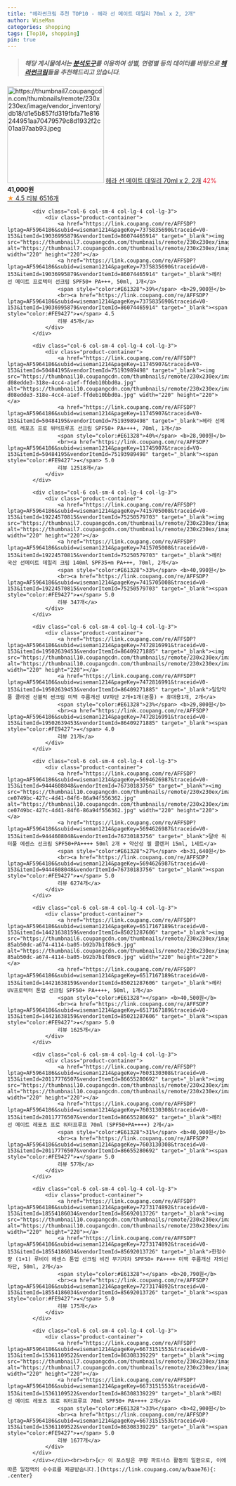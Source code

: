 ```yaml
---
title: "헤라썬크림 추천 TOP10 - 헤라 선 메이트 데일리 70ml x 2, 2개"
author: WiseMan
categories: shopping
tags: [Top10, shopping]
pin: true
---
```


> ##### 해당 게시물에서는 [**분석도구**](https://itemscout.io/)를 이용하여 **성별**, **연령별** 등의 데이터를 바탕으로 [**헤라썬크림**](https://link.coupang.com/a/baae76)들을 추천해드리고 있습니다.
<div class="container"><div class="row">
            <div class="col-6 col-sm-4 col-lg-4 col-lg-3">
                <div class="product-container">
                    <a href="https://link.coupang.com/re/AFFSDP?lptag=AF5964186&subid=wiseman1214&pageKey=1815618117&traceid=V0-153&itemId=14660857841&vendorItemId=87721054357" target="_blank"><img src="https://thumbnail7.coupangcdn.com/thumbnails/remote/230x230ex/image/vendor_inventory/db18/d1e5b857fd319fbfa71e816244951aa70479579c8d1932f2c01aa97aab93.jpeg" alt="https://thumbnail7.coupangcdn.com/thumbnails/remote/230x230ex/image/vendor_inventory/db18/d1e5b857fd319fbfa71e816244951aa70479579c8d1932f2c01aa97aab93.jpeg" width="220" height="220"></a>
                    <a href="https://link.coupang.com/re/AFFSDP?lptag=AF5964186&subid=wiseman1214&pageKey=1815618117&traceid=V0-153&itemId=14660857841&vendorItemId=87721054357" target="_blank">헤라 선 메이트 데일리 70ml x 2, 2개</a>
                    <span style="color:#E61328">42%</span> <b>41,000원</b>
                    <br><a href="https://link.coupang.com/re/AFFSDP?lptag=AF5964186&subid=wiseman1214&pageKey=1815618117&traceid=V0-153&itemId=14660857841&vendorItemId=87721054357" target="_blank"><span style="color:#FE9427">★</span> 4.5
                    리뷰 6516개</a>
                </div>
            </div>
            
            <div class="col-6 col-sm-4 col-lg-4 col-lg-3">
                <div class="product-container">
                    <a href="https://link.coupang.com/re/AFFSDP?lptag=AF5964186&subid=wiseman1214&pageKey=7375835690&traceid=V0-153&itemId=19036995879&vendorItemId=86074465914" target="_blank"><img src="https://thumbnail7.coupangcdn.com/thumbnails/remote/230x230ex/image/vendor_inventory/e0ba/ad7309f5a6864d7a64b260e3ca827f043bd1cf6ccf4abb4f2836925ea57d.jpg" alt="https://thumbnail7.coupangcdn.com/thumbnails/remote/230x230ex/image/vendor_inventory/e0ba/ad7309f5a6864d7a64b260e3ca827f043bd1cf6ccf4abb4f2836925ea57d.jpg" width="220" height="220"></a>
                    <a href="https://link.coupang.com/re/AFFSDP?lptag=AF5964186&subid=wiseman1214&pageKey=7375835690&traceid=V0-153&itemId=19036995879&vendorItemId=86074465914" target="_blank">헤라 선 메이트 프로텍터 선크림 SPF50+ PA+++, 50ml, 1개</a>
                    <span style="color:#E61328">39%</span> <b>29,900원</b>
                    <br><a href="https://link.coupang.com/re/AFFSDP?lptag=AF5964186&subid=wiseman1214&pageKey=7375835690&traceid=V0-153&itemId=19036995879&vendorItemId=86074465914" target="_blank"><span style="color:#FE9427">★</span> 4.5
                    리뷰 45개</a>
                </div>
            </div>
            
            <div class="col-6 col-sm-4 col-lg-4 col-lg-3">
                <div class="product-container">
                    <a href="https://link.coupang.com/re/AFFSDP?lptag=AF5964186&subid=wiseman1214&pageKey=11745907&traceid=V0-153&itemId=50484195&vendorItemId=75193989498" target="_blank"><img src="https://thumbnail10.coupangcdn.com/thumbnails/remote/230x230ex/image/retail/images/8564168547424630-d08edde3-318e-4cc4-a1ef-ffdeb10bbd0a.jpg" alt="https://thumbnail10.coupangcdn.com/thumbnails/remote/230x230ex/image/retail/images/8564168547424630-d08edde3-318e-4cc4-a1ef-ffdeb10bbd0a.jpg" width="220" height="220"></a>
                    <a href="https://link.coupang.com/re/AFFSDP?lptag=AF5964186&subid=wiseman1214&pageKey=11745907&traceid=V0-153&itemId=50484195&vendorItemId=75193989498" target="_blank">헤라 선메이트 레포츠 프로 워터프루프 선크림 SPF50+ PA++++, 70ml, 1개</a>
                    <span style="color:#E61328">40%</span> <b>28,900원</b>
                    <br><a href="https://link.coupang.com/re/AFFSDP?lptag=AF5964186&subid=wiseman1214&pageKey=11745907&traceid=V0-153&itemId=50484195&vendorItemId=75193989498" target="_blank"><span style="color:#FE9427">★</span> 5.0
                    리뷰 12518개</a>
                </div>
            </div>
            
            <div class="col-6 col-sm-4 col-lg-4 col-lg-3">
                <div class="product-container">
                    <a href="https://link.coupang.com/re/AFFSDP?lptag=AF5964186&subid=wiseman1214&pageKey=7415705008&traceid=V0-153&itemId=19224570815&vendorItemId=75250579703" target="_blank"><img src="https://thumbnail7.coupangcdn.com/thumbnails/remote/230x230ex/image/vendor_inventory/7d33/c985fa36039f268ab8f69201392cc11c4c1c3f927f73f9774ac33a773ce4.jpg" alt="https://thumbnail7.coupangcdn.com/thumbnails/remote/230x230ex/image/vendor_inventory/7d33/c985fa36039f268ab8f69201392cc11c4c1c3f927f73f9774ac33a773ce4.jpg" width="220" height="220"></a>
                    <a href="https://link.coupang.com/re/AFFSDP?lptag=AF5964186&subid=wiseman1214&pageKey=7415705008&traceid=V0-153&itemId=19224570815&vendorItemId=75250579703" target="_blank">헤라 국산 선메이트 데일리 크림 140ml SPF35+m PA+++, 70ml, 2개</a>
                    <span style="color:#E61328">33%</span> <b>40,990원</b>
                    <br><a href="https://link.coupang.com/re/AFFSDP?lptag=AF5964186&subid=wiseman1214&pageKey=7415705008&traceid=V0-153&itemId=19224570815&vendorItemId=75250579703" target="_blank"><span style="color:#FE9427">★</span> 5.0
                    리뷰 347개</a>
                </div>
            </div>
            
            <div class="col-6 col-sm-4 col-lg-4 col-lg-3">
                <div class="product-container">
                    <a href="https://link.coupang.com/re/AFFSDP?lptag=AF5964186&subid=wiseman1214&pageKey=7472816991&traceid=V0-153&itemId=19502639453&vendorItemId=86409271885" target="_blank"><img src="https://thumbnail10.coupangcdn.com/thumbnails/remote/230x230ex/image/vendor_inventory/6847/031aa72eed8332725103b96ed9b151e2b948c8e770a4e1c80fd5d5000b07.jpg" alt="https://thumbnail10.coupangcdn.com/thumbnails/remote/230x230ex/image/vendor_inventory/6847/031aa72eed8332725103b96ed9b151e2b948c8e770a4e1c80fd5d5000b07.jpg" width="220" height="220"></a>
                    <a href="https://link.coupang.com/re/AFFSDP?lptag=AF5964186&subid=wiseman1214&pageKey=7472816991&traceid=V0-153&itemId=19502639453&vendorItemId=86409271885" target="_blank">일양약품 콜라겐 선블럭 썬크림 미백 주름개선 UV차단 2개+1개(본품) + 휴대용1개, 2개</a>
                    <span style="color:#E61328">23%</span> <b>29,800원</b>
                    <br><a href="https://link.coupang.com/re/AFFSDP?lptag=AF5964186&subid=wiseman1214&pageKey=7472816991&traceid=V0-153&itemId=19502639453&vendorItemId=86409271885" target="_blank"><span style="color:#FE9427">★</span> 4.0
                    리뷰 21개</a>
                </div>
            </div>
            
            <div class="col-6 col-sm-4 col-lg-4 col-lg-3">
                <div class="product-container">
                    <a href="https://link.coupang.com/re/AFFSDP?lptag=AF5964186&subid=wiseman1214&pageKey=5694626987&traceid=V0-153&itemId=9444608048&vendorItemId=76730183756" target="_blank"><img src="https://thumbnail10.coupangcdn.com/thumbnails/remote/230x230ex/image/retail/images/8930260696626164-ce0749bc-427c-4d41-84f6-86a94f556362.jpg" alt="https://thumbnail10.coupangcdn.com/thumbnails/remote/230x230ex/image/retail/images/8930260696626164-ce0749bc-427c-4d41-84f6-86a94f556362.jpg" width="220" height="220"></a>
                    <a href="https://link.coupang.com/re/AFFSDP?lptag=AF5964186&subid=wiseman1214&pageKey=5694626987&traceid=V0-153&itemId=9444608048&vendorItemId=76730183756" target="_blank">달바 워터풀 에센스 선크림 SPF50+PA++++ 50ml 2개 + 약산성 젤 클렌저 15ml, 1세트</a>
                    <span style="color:#E61328">27%</span> <b>31,640원</b>
                    <br><a href="https://link.coupang.com/re/AFFSDP?lptag=AF5964186&subid=wiseman1214&pageKey=5694626987&traceid=V0-153&itemId=9444608048&vendorItemId=76730183756" target="_blank"><span style="color:#FE9427">★</span> 5.0
                    리뷰 6274개</a>
                </div>
            </div>
            
            <div class="col-6 col-sm-4 col-lg-4 col-lg-3">
                <div class="product-container">
                    <a href="https://link.coupang.com/re/AFFSDP?lptag=AF5964186&subid=wiseman1214&pageKey=6517167189&traceid=V0-153&itemId=14421638159&vendorItemId=85021287606" target="_blank"><img src="https://thumbnail6.coupangcdn.com/thumbnails/remote/230x230ex/image/retail/images/2700687796069040-85ab50dc-a674-4114-ba05-b92b7b1f86c9.jpg" alt="https://thumbnail6.coupangcdn.com/thumbnails/remote/230x230ex/image/retail/images/2700687796069040-85ab50dc-a674-4114-ba05-b92b7b1f86c9.jpg" width="220" height="220"></a>
                    <a href="https://link.coupang.com/re/AFFSDP?lptag=AF5964186&subid=wiseman1214&pageKey=6517167189&traceid=V0-153&itemId=14421638159&vendorItemId=85021287606" target="_blank">헤라 UV프로텍터 톤업 선크림 SPF50+ PA++++, 50ml, 1개</a>
                    <span style="color:#E61328"></span> <b>40,500원</b>
                    <br><a href="https://link.coupang.com/re/AFFSDP?lptag=AF5964186&subid=wiseman1214&pageKey=6517167189&traceid=V0-153&itemId=14421638159&vendorItemId=85021287606" target="_blank"><span style="color:#FE9427">★</span> 5.0
                    리뷰 1625개</a>
                </div>
            </div>
            
            <div class="col-6 col-sm-4 col-lg-4 col-lg-3">
                <div class="product-container">
                    <a href="https://link.coupang.com/re/AFFSDP?lptag=AF5964186&subid=wiseman1214&pageKey=7603130308&traceid=V0-153&itemId=20117776507&vendorItemId=86655280692" target="_blank"><img src="https://thumbnail10.coupangcdn.com/thumbnails/remote/230x230ex/image/vendor_inventory/0176/8fcb9893c4b200d1dba82df0d9a9fb2ebc37ceaa0bd83efb82d315bbd722.jpg" alt="https://thumbnail10.coupangcdn.com/thumbnails/remote/230x230ex/image/vendor_inventory/0176/8fcb9893c4b200d1dba82df0d9a9fb2ebc37ceaa0bd83efb82d315bbd722.jpg" width="220" height="220"></a>
                    <a href="https://link.coupang.com/re/AFFSDP?lptag=AF5964186&subid=wiseman1214&pageKey=7603130308&traceid=V0-153&itemId=20117776507&vendorItemId=86655280692" target="_blank">헤라 선 메이트 레포츠 프로 워터프루프 70ml (SPF50+PA++++) 2개</a>
                    <span style="color:#E61328">31%</span> <b>40,900원</b>
                    <br><a href="https://link.coupang.com/re/AFFSDP?lptag=AF5964186&subid=wiseman1214&pageKey=7603130308&traceid=V0-153&itemId=20117776507&vendorItemId=86655280692" target="_blank"><span style="color:#FE9427">★</span> 5.0
                    리뷰 57개</a>
                </div>
            </div>
            
            <div class="col-6 col-sm-4 col-lg-4 col-lg-3">
                <div class="product-container">
                    <a href="https://link.coupang.com/re/AFFSDP?lptag=AF5964186&subid=wiseman1214&pageKey=7273174892&traceid=V0-153&itemId=18554186034&vendorItemId=85692013726" target="_blank"><img src="https://thumbnail10.coupangcdn.com/thumbnails/remote/230x230ex/image/vendor_inventory/5c1d/fbde5086c0151db6b5f9d7c29e016b7e7f908e4c37d820d839415da87359.jpg" alt="https://thumbnail10.coupangcdn.com/thumbnails/remote/230x230ex/image/vendor_inventory/5c1d/fbde5086c0151db6b5f9d7c29e016b7e7f908e4c37d820d839415da87359.jpg" width="220" height="220"></a>
                    <a href="https://link.coupang.com/re/AFFSDP?lptag=AF5964186&subid=wiseman1214&pageKey=7273174892&traceid=V0-153&itemId=18554186034&vendorItemId=85692013726" target="_blank">한정수량 (1+1) 루비이 에센스 톤업 선크림 비건 무기자차 SPF50+ PA++++ 미백 주름개선 자외선차단, 50ml, 2개</a>
                    <span style="color:#E61328"></span> <b>20,790원</b>
                    <br><a href="https://link.coupang.com/re/AFFSDP?lptag=AF5964186&subid=wiseman1214&pageKey=7273174892&traceid=V0-153&itemId=18554186034&vendorItemId=85692013726" target="_blank"><span style="color:#FE9427">★</span> 5.0
                    리뷰 175개</a>
                </div>
            </div>
            
            <div class="col-6 col-sm-4 col-lg-4 col-lg-3">
                <div class="product-container">
                    <a href="https://link.coupang.com/re/AFFSDP?lptag=AF5964186&subid=wiseman1214&pageKey=6673151553&traceid=V0-153&itemId=15361109522&vendorItemId=86308339229" target="_blank"><img src="https://thumbnail7.coupangcdn.com/thumbnails/remote/230x230ex/image/vendor_inventory/26de/85665168a22dd51d31f8a4b9f29c3bbcf583b14b69d5cb84daa67f54d5e1.jpg" alt="https://thumbnail7.coupangcdn.com/thumbnails/remote/230x230ex/image/vendor_inventory/26de/85665168a22dd51d31f8a4b9f29c3bbcf583b14b69d5cb84daa67f54d5e1.jpg" width="220" height="220"></a>
                    <a href="https://link.coupang.com/re/AFFSDP?lptag=AF5964186&subid=wiseman1214&pageKey=6673151553&traceid=V0-153&itemId=15361109522&vendorItemId=86308339229" target="_blank">헤라 선 메이트 레포츠 프로 워터프루프 70ml SPF50+ PA++++ 2개</a>
                    <span style="color:#E61328">33%</span> <b>42,900원</b>
                    <br><a href="https://link.coupang.com/re/AFFSDP?lptag=AF5964186&subid=wiseman1214&pageKey=6673151553&traceid=V0-153&itemId=15361109522&vendorItemId=86308339229" target="_blank"><span style="color:#FE9427">★</span> 5.0
                    리뷰 1677개</a>
                </div>
            </div>
            </div></div><br><br>[👉 이 포스팅은 쿠팡 파트너스 활동의 일환으로, 이에 따른 일정액의 수수료를 제공받습니다.](https://link.coupang.com/a/baae76){: .center}